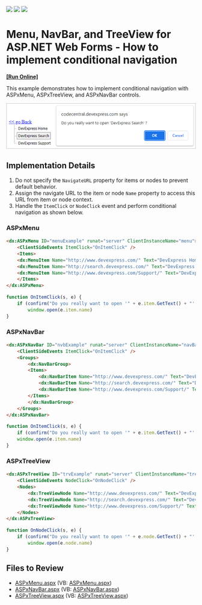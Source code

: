 <!-- default badges list -->
![](https://img.shields.io/endpoint?url=https://codecentral.devexpress.com/api/v1/VersionRange/128564569/13.1.4%2B)
[![](https://img.shields.io/badge/Open_in_DevExpress_Support_Center-FF7200?style=flat-square&logo=DevExpress&logoColor=white)](https://supportcenter.devexpress.com/ticket/details/E3925)
[![](https://img.shields.io/badge/📖_How_to_use_DevExpress_Examples-e9f6fc?style=flat-square)](https://docs.devexpress.com/GeneralInformation/403183)
<!-- default badges end -->

# Menu, NavBar, and TreeView for ASP.NET Web Forms - How to implement conditional navigation
<!-- run online -->
**[[Run Online]](https://codecentral.devexpress.com/e3925/)**
<!-- run online end -->

This example demonstrates how to implement conditional navigation with ASPxMenu, ASPxTreeView, and ASPxNavBar controls. 

![](confirmation-dialog.png)

## Implementation Details

1. Do not specify the `NavigateURL` property for items or nodes to prevent default behavior.
2. Assign the navigate URL to the item or node `Name` property to access this URL from item or node context.
3. Handle the `ItemClick` or `NodeClick` event and perform conditional navigation as shown below.


### ASPxMenu

```aspx
<dx:ASPxMenu ID="menuExample" runat="server" ClientInstanceName="menu">
    <ClientSideEvents ItemClick="OnItemClick" />
    <Items>
	<dx:MenuItem Name="http://www.devexpress.com/" Text="DevExpress Home"/>
	<dx:MenuItem Name="http://search.devexpress.com/" Text="DevExpress Search"/>
	<dx:MenuItem Name="http://www.devexpress.com/Support/" Text="DevExpress Support"/>
    </Items>
</dx:ASPxMenu>
```

```js
function OnItemClick(s, e) {
    if (confirm("Do you really want to open '" + e.item.GetText() + "' ?"))
        window.open(e.item.name)
}
```

### ASPxNavBar

```aspx
<dx:ASPxNavBar ID="nvbExample" runat="server" ClientInstanceName="navBar">
    <ClientSideEvents ItemClick="OnItemClick" />
    <Groups>
        <dx:NavBarGroup>
	    <Items>
	        <dx:NavBarItem Name="http://www.devexpress.com/" Text="DevExpress Home"/>
	        <dx:NavBarItem Name="http://search.devexpress.com/" Text="DevExpress Search"/>
	        <dx:NavBarItem Name="http://www.devexpress.com/Support/" Text="DevExpress Support"/>
	    </Items>
        </dx:NavBarGroup>
    </Groups>
</dx:ASPxNavBar>
```

```js
function OnItemClick(s, e) {
    if (confirm("Do you really want to open '" + e.item.GetText() + "' ?"))
	window.open(e.item.name)
}
```

### ASPxTreeView


```aspx
<dx:ASPxTreeView ID="trvExample" runat="server" ClientInstanceName="treeView">
    <ClientSideEvents NodeClick="OnNodeClick" />
    <Nodes>
        <dx:TreeViewNode Name="http://www.devexpress.com/" Text="DevExpress Home"/>
        <dx:TreeViewNode Name="http://search.devexpress.com/" Text="DevExpress Search"/>
        <dx:TreeViewNode Name="http://www.devexpress.com/Support/" Text="DevExpress Support"/>
    </Nodes>
</dx:ASPxTreeView>
```

```js
function OnNodeClick(s, e) {
    if (confirm("Do you really want to open '" + e.node.GetText() + "' ?"))
        window.open(e.node.name)
}
```


## Files to Review

* [ASPxMenu.aspx](./CS/WebSite/ASPxMenu.aspx) (VB: [ASPxMenu.aspx](./VB/WebSite/ASPxMenu.aspx))
* [ASPxNavBar.aspx](./CS/WebSite/ASPxNavBar.aspx) (VB: [ASPxNavBar.aspx](./VB/WebSite/ASPxNavBar.aspx))
* [ASPxTreeView.aspx](./CS/WebSite/ASPxTreeView.aspx) (VB: [ASPxTreeView.aspx](./VB/WebSite/ASPxTreeView.aspx))
